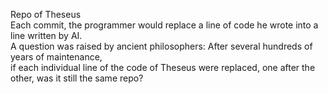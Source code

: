 Repo of Theseus  
Each commit, the programmer would replace a line of code he wrote into a line written by AI.   
A question was raised by ancient philosophers: After several hundreds of years of maintenance,   
if each individual line of the code of Theseus were replaced, one after the other, was it still the same repo?  
